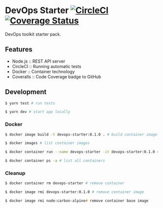 # DevOps Starter [![CircleCI](https://circleci.com/gh/matiisi/devops-starter.svg?style=shield)](https://circleci.com/gh/matiisi/devops-starter) [![Coverage Status](https://coveralls.io/repos/github/matiisi/devops-starter/badge.svg)](https://coveralls.io/github/matiisi/devops-starter)

DevOps toolkit starter pack.

## Features

* Node.js :: REST API server
* CircleCI :: Running automatic tests
* Docker  :: Container technology
* Coveralls :: Code Coverage badge to GitHub

## Development

```zsh
$ yarn test # run tests

$ yarn dev # start app locally
```

### Docker

```zsh
$ docker image build -t devops-starter:0.1.0 . # build container image with name and tag

$ docker images # list container images

$ docker container run --name devops-starter -it devops-starter:0.1.0 # run container image

$ docker container ps -a # list all containers
```

### Cleanup

```zsh
$ docker container rm devops-starter # remove container

$ docker image rmi devops-starter:0.1.0 # remove container image

$ docker image rmi node:carbon-alpine# remove container base image
```
